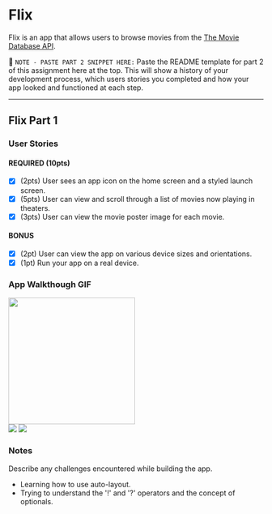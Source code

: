 # Flix

Flix is an app that allows users to browse movies from the [The Movie Database API](http://docs.themoviedb.apiary.io/#).

📝 `NOTE - PASTE PART 2 SNIPPET HERE:` Paste the README template for part 2 of this assignment here at the top. This will show a history of your development process, which users stories you completed and how your app looked and functioned at each step.

---

## Flix Part 1

### User Stories
#### REQUIRED (10pts)
- [x] (2pts) User sees an app icon on the home screen and a styled launch screen.
- [x] (5pts) User can view and scroll through a list of movies now playing in theaters.
- [x] (3pts) User can view the movie poster image for each movie.

#### BONUS
- [x] (2pt) User can view the app on various device sizes and orientations.
- [x] (1pt) Run your app on a real device.

### App Walkthough GIF
<img src="http://g.recordit.co/0xhXrrSVQV.gif" width=250><br>
<img src="http://g.recordit.co/EkhdPB0D83.gif">
<img src="http://g.recordit.co/TiDK68IhQZ.gif">

### Notes
Describe any challenges encountered while building the app.
- Learning how to use auto-layout.
- Trying to understand the '!' and '?' operators and the concept of optionals.
